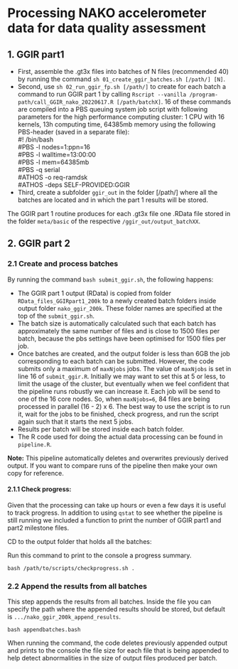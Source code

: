 # Processing NAKO accelerometer data for data quality assessment

## 1. GGIR part1

- First, assemble the .gt3x files into batches of N files (recommended 40) by running the command `sh 01_create_ggir_batches.sh [/path/] [N]`.
- Second, use `sh 02_run_ggir_fp.sh [/path/]` to create for each batch a command to run GGIR part 1 by calling `Rscript --vanilla /program-path/call_GGIR_nako_20220617.R [/path/batchX]`. 16 of these commands are compiled into a PBS queuing system job script with following parameters for the high performance computing cluster: 1 CPU with 16 kernels, 13h computing time, 64385mb memory using the following PBS-header (saved in a separate file):\
#! /bin/bash \
#PBS -l nodes=1:ppn=16 \
#PBS -l walltime=13:00:00 \
#PBS -l mem=64385mb \
#PBS -q serial \
#ATHOS -o req-ramdsk \
#ATHOS -deps SELF-PROVIDED:GGIR
- Third, create a subfolder `ggir_out` in the folder [/path/] where all the batches are located and in which the part 1 results will be stored.

The GGIR part 1 routine produces for each .gt3x file one .RData file stored in the folder `meta/basic` of the respective `/ggir_out/output_batchXX`. 

## 2. GGIR part 2

### 2.1 Create and process batches

By running the command `bash submit_ggir.sh`, the following happens:

- The GGIR part 1 output (RData) is copied from folder `RData_files_GGIRpart1_200k` to a newly created batch folders inside output folder `nako_ggir_200k`. These folder names are specified at the top of the `submit_ggir.sh`.
- The batch size is automatically calculated such that each batch has approximately the same number of files and is close to 1500 files per batch, because the pbs settings have been optimised for 1500 files per job.
- Once batches are created, and the output folder is less than 6GB the job corresponding to each batch can be submitted. However, the code submits only a maximum of `maxNjobs` jobs. The value of `maxNjobs` is set in line 16 of `submit_ggir.R`. Initially we may want to set this at 5 or less, to limit the usage of the cluster, but eventually when we feel confident that the pipeline runs robustly we can increase it. Each job will be send to one of the 16 core nodes. So, when `maxNjobs=6`, 84 files are being processed in parallel (16 - 2) x 6. The best way to use the script is to run it, wait for the jobs to be finished, check progress, and run the script again such that it starts the next 5 jobs.
- Results per batch will be stored inside each batch folder.
- The R code used for doing the actual data processing can be found in `pipeline.R`.

**Note:**
This pipeline automatically deletes and overwrites previously derived output.
If you want to compare runs of the pipeline then make your own copy for reference.

#### 2.1.1 Check progress:

Given that the processing can take up hours or even a few days it is useful to track progress. In addition to using `qstat` to see whether the pipeline is still running we included a function to print the number of GGIR part1 and part2 milestone files.

CD to the output folder that holds all the batches:

Run this command to print to the console a progress summary.

`bash /path/to/scripts/checkprogress.sh .`

### 2.2 Append the results from all batches

This step appends the results from all batches. Inside the file you can specify the path where the appended results should be stored, but default is `.../nako_ggir_200k_append_results`.

`bash appendbatches.bash`

When running the command, the code deletes previously appended output and prints to the console the file size for each file that is being appended to help detect abnormalities in the size of output files produced per batch.
